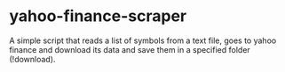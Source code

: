 # yahoo-finance-scraper
A simple script that reads a list of symbols from a text file, goes to yahoo finance and download its data and save them in a specified folder (!download).


